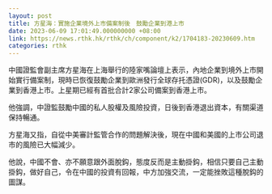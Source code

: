 ```yaml
---
layout: post
title: 方星海：實施企業境外上市備案制後　鼓勵企業到港上市
date: 2023-06-09 17:01:49.000000000 +08:00
link: https://news.rthk.hk/rthk/ch/component/k2/1704183-20230609.htm
categories: rthk
---
```


中國證監會副主席方星海在上海舉行的陸家嘴論壇上表示，內地企業到境外上市開始實行備案制，現時已恢復鼓勵企業到歐洲發行全球存托憑證(GDR)，以及鼓勵企業到香港上市。上星期已經有首批合計2家公司備案到香港上市。

他強調，中證監鼓勵中國的私人股權及風險投資，日後到香港退出資本，有關渠道保持暢通。

方星海又指，自從中美審計監管合作的問題解決後，現在中國和美國的上市公司退市的風險已大幅減少。

他說，中國不會、亦不願意跟外面脫鈎，態度反而是主動掛鈎，相信只要自己主動掛鈎，做好自己，令在中國的投資有回報，中方加強交流，一定能挫敗這種脫鈎的圖謀。

